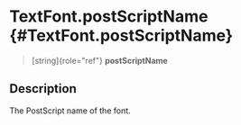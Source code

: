 TextFont.postScriptName {#TextFont.postScriptName}
=======================

> [string]{role="ref"} **postScriptName**

Description
-----------

The PostScript name of the font.
